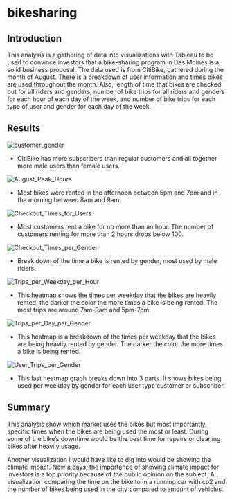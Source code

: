 # bikesharing
## Introduction
This analysis is a gathering of data into visualizations with Tableau to be used to convince investors that a bike-sharing program in Des Moines is a solid business proposal. The data used is from CitiBike, gathered during the month of August. There is a breakdown of user information and times bikes are used throughout the month. Also, length of time that bikes are checked out for all riders and genders, number of bike trips for all riders and genders for each hour of each day of the week, and number of bike trips for each type of user and gender for each day of the week.

## Results
![customer_gender](https://user-images.githubusercontent.com/56700719/161338438-f137779d-b78b-445b-a37a-1245de1964cb.JPG)

- CitiBike has more subscribers than regular customers and all together more male users than female users.

![August_Peak_Hours](https://user-images.githubusercontent.com/56700719/161338465-09834fc0-7fc8-4003-ad23-caaec2b3e40e.JPG)

- Most bikes were rented in the afternoon between 5pm and 7pm and in the morning between 8am and 9am.

![Checkout_Times_for_Users](https://user-images.githubusercontent.com/56700719/161338517-988df2a8-f72f-4221-8411-6c83895e8dfb.JPG)

- Most customers rent a bike for no more than an hour. The number of customers renting for more than 2 hours drops below 100.

![Checkout_Times_per_Gender](https://user-images.githubusercontent.com/56700719/161338565-cc38ba92-413b-448b-829f-35f132fa46a9.JPG)

- Break down of the time a bike is rented by gender, most used by male riders.

![Trips_per_Weekday_per_Hour](https://user-images.githubusercontent.com/56700719/161338656-1aa822be-c950-431f-9e5d-87fdb1910165.JPG)

- This heatmap shows the times per weekday that the bikes are heavily rented, the darker the color the more times a bike is being rented. The most trips are around 7am-9am and 5pm-7pm.

![Trips_per_Day_per_Gender](https://user-images.githubusercontent.com/56700719/161338698-9cd1810b-5bd3-4c79-b81e-b48e2c65fc8c.JPG)

- This heatmap is a breakdown of the times per weekday that the bikes are being heavily rented by gender. The darker the color the more times a bike is being rented.

![User_Trips_per_Gender](https://user-images.githubusercontent.com/56700719/161338758-06cf9f25-fcc2-4edc-928c-47fcced6eafc.JPG)

- This last heatmap graph breaks down into 3 parts. It shows bikes being used per weekday by gender for each user type customer or subscriber. 

## Summary
This analysis show which market uses the bikes but most importantly, specific times when the bikes are being used the most or least. During some of the bike’s downtime would be the best time for repairs or cleaning bikes after heavily usage.

Another visualization I would have like to dig into would be showing the climate impact. Now a days, the importance of showing climate impact for investors is a top priority because of the public opinion on the subject. A visualization comparing the time on the bike to in a running car with co2 and the number of bikes being used in the city compared to amount of vehicles. 

